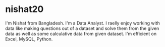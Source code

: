 # nishat20

I'm Nishat from Bangladesh. I'm a Data Analyst. I raelly enjoy working with data like making questions out of a dataset and solve them from the given data as well as some calculative data from given dataset. I'm efficient on Excel, MySQL, Python.
